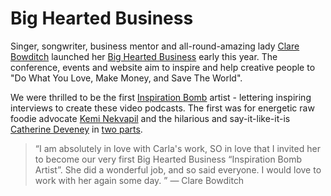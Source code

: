 # Big Hearted Business

Singer, songwriter, business mentor and all-round-amazing lady [Clare Bowditch](http://clarebowditch.com/) launched her [Big Hearted Business](http://bigheartedbusiness.clarebowditch.com/) early this year. The conference, events and website aim to inspire and help creative people to "Do What You Love, Make Money, and Save The World".

We were thrilled to be the first [Inspiration Bomb](http://bigheartedbusiness.clarebowditch.com/?page_id=700) artist - lettering inspiring interviews to create these video podcasts. The first was for energetic raw foodie advocate [Kemi Nekvapil](http://www.youtube.com/watch?v=GThtarryI4Y&hd=1) and the hilarious and say-it-like-it-is [Catherine Deveney](http://www.youtube.com/watch?v=uGDvQz7seYg&hd=1) in [two parts](http://www.youtube.com/watch?v=uSi-mCo39lo&hd=1).

> “I am absolutely in love with Carla's work, SO in love that I invited her to become our very first Big Hearted Business “Inspiration Bomb Artist”. She did a wonderful job, and so said everyone. I would love to work with her again some day. ”
> —&nbsp;Clare&nbsp;Bowditch
